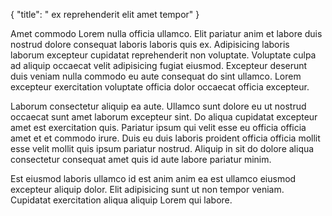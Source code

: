 {
  "title": " ex reprehenderit elit amet tempor"
}

Amet commodo Lorem nulla officia ullamco. Elit pariatur anim et labore duis nostrud dolore consequat laboris laboris quis ex. Adipisicing laboris laborum excepteur cupidatat reprehenderit non voluptate. Voluptate culpa ad aliquip occaecat velit adipisicing fugiat eiusmod. Excepteur deserunt duis veniam nulla commodo eu aute consequat do sint ullamco. Lorem excepteur exercitation voluptate officia dolor occaecat officia excepteur.

Laborum consectetur aliquip ea aute. Ullamco sunt dolore eu ut nostrud occaecat sunt amet laborum excepteur sint. Do aliqua cupidatat excepteur amet est exercitation quis. Pariatur ipsum qui velit esse eu officia officia amet et et commodo irure. Duis eu duis laboris proident officia officia mollit esse velit mollit quis ipsum pariatur nostrud. Aliquip in sit do dolore aliqua consectetur consequat amet quis id aute labore pariatur minim.

Est eiusmod laboris ullamco id est anim anim ea est ullamco eiusmod excepteur aliquip dolor. Elit adipisicing sunt ut non tempor veniam. Cupidatat exercitation aliqua aliquip Lorem qui labore.